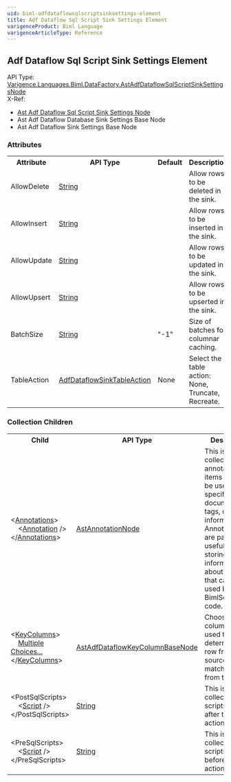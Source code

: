 ```yaml
---
uid: biml-adfdataflowsqlscriptsinksettings-element
title: Adf Dataflow Sql Script Sink Settings Element
varigenceProduct: Biml Language
varigenceArticleType: Reference
---
```

## Adf Dataflow Sql Script Sink Settings Element<div class="AssemblyInfoGroup"><div class="CrossReferenceGroup"><div class="CrossReferenceHeader">API Type:</div><div class="CrossReferenceValue"><a href="../api-reference/Varigence.Languages.Biml.DataFactory.AstAdfDataflowSqlScriptSinkSettingsNode.html">Varigence.Languages.Biml.DataFactory.AstAdfDataflowSqlScriptSinkSettingsNode</a></div></div><div class="CrossReferenceGroup"><div class="CrossReferenceHeader">X-Ref:</div><ul class="xrefRow"><li><a class='xref' href ="Varigence.Languages.Biml.DataFactory.AstAdfDataflowSqlScriptSinkSettingsNode.html">Ast Adf Dataflow Sql Script Sink Settings Node</a></li><li><span>Ast Adf Dataflow Database Sink Settings Base Node</span></li><li><span>Ast Adf Dataflow Sink Settings Base Node</span></li></ul></div></div><div class="AttributeGroup"><h3>Attributes</h3><table id="AttributeList" class="AttributeList"><tbody><tr><th class="AttributeNameColumnHeader">Attribute</th><th class="AttributeTypeColumnHeader">API Type</th><th class="AttributeDefaultColumnHeader">Default</th><th class="AttributeSummaryColumnHeader">Description</th></tr><tr class="ad0"><td class="AttributeName">AllowDelete</td><td class="AttributeType"><a href="https://msdn.microsoft.com/en-us/library/System.String.aspx">String</a></td><td class="AttributeDefault">&nbsp;</td><td class="AttributeSummary"><div class ="SummaryItem">Allow rows to be deleted in the sink. </div></td></tr><tr class="ad1"><td class="AttributeName">AllowInsert</td><td class="AttributeType"><a href="https://msdn.microsoft.com/en-us/library/System.String.aspx">String</a></td><td class="AttributeDefault">&nbsp;</td><td class="AttributeSummary"><div class ="SummaryItem">Allow rows to be inserted in the sink. </div></td></tr><tr class="ad0"><td class="AttributeName">AllowUpdate</td><td class="AttributeType"><a href="https://msdn.microsoft.com/en-us/library/System.String.aspx">String</a></td><td class="AttributeDefault">&nbsp;</td><td class="AttributeSummary"><div class ="SummaryItem">Allow rows to be updated in the sink. </div></td></tr><tr class="ad1"><td class="AttributeName">AllowUpsert</td><td class="AttributeType"><a href="https://msdn.microsoft.com/en-us/library/System.String.aspx">String</a></td><td class="AttributeDefault">&nbsp;</td><td class="AttributeSummary"><div class ="SummaryItem">Allow rows to be upserted in the sink. </div></td></tr><tr class="ad0"><td class="AttributeName">BatchSize</td><td class="AttributeType"><a href="https://msdn.microsoft.com/en-us/library/System.String.aspx">String</a></td><td class="AttributeDefault">&quot;-1&quot;</td><td class="AttributeSummary"><div class ="SummaryItem">Size of batches for columnar caching. </div></td></tr><tr class="ad1"><td class="AttributeName">TableAction</td><td class="AttributeType"><a href="../api-reference/Varigence.Languages.Biml.DataFactory.AdfDataflowSinkTableAction.html">AdfDataflowSinkTableAction</a></td><td class="AttributeDefault">None</td><td class="AttributeSummary"><div class ="SummaryItem">Select the table action: None, Truncate, Recreate. </div></td></tr></tbody></table></div><div class="ChildGroup">### Collection Children<table id="ChildList" class="ChildList"><tbody><tr><th class="ChildNameColumnHeader">Child</th><th class="ChildTypeColumnHeader">API Type</th><th class="ChildSummaryColumnHeader">Description</th></tr><tr class="cd0"><td class="ChildName"><span class="punc">&lt;</span><a href=Varigence.Languages.Biml.AstNode_Annotations.html">Annotations</a><span class="punc">&gt;</span><br />&nbsp;&nbsp;&nbsp;&nbsp;<span class="punc">&lt;</span><a href=Varigence.Languages.Biml.AstAnnotationNode.html">Annotation</a> <span class="punc">/&gt;</span><br /><span class="punc">&lt;/</span><a href=Varigence.Languages.Biml.AstNode_Annotations.html">Annotations</a><span class="punc">&gt;</span></td><td class="ChildType"><a href="../api-reference/Varigence.Languages.Biml.AstAnnotationNode.html">AstAnnotationNode</a></td><td class="ChildSummary"><div class ="SummaryItem">This is a collection of annotation items that can be used to specify documentation, tags, or other information.  Annotations are particularly useful for storing information about nodes that can be used by BimlScript code. </div></td></tr><tr class="cd1"><td class="ChildName"><span class="punc">&lt;</span><a href=Varigence.Languages.Biml.DataFactory.AstAdfDataflowDatabaseSinkSettingsBaseNode_KeyColumns.html">KeyColumns</a><span class="punc">&gt;</span><br />&nbsp;&nbsp;&nbsp;&nbsp;<a href=Varigence.Languages.Biml.DataFactory.AstAdfDataflowDatabaseSinkSettingsBaseNode_KeyColumns.html">Multiple Choices...</a><br /><span class="punc">&lt;/</span><a href=Varigence.Languages.Biml.DataFactory.AstAdfDataflowDatabaseSinkSettingsBaseNode_KeyColumns.html">KeyColumns</a><span class="punc">&gt;</span></td><td class="ChildType"><a href="../api-reference/Varigence.Languages.Biml.DataFactory.AstAdfDataflowKeyColumnBaseNode.html">AstAdfDataflowKeyColumnBaseNode</a></td><td class="ChildSummary"><div class ="SummaryItem">Choose which column(s) is used to determine if a row from the source matches a row from the sink. </div></td></tr><tr class="cd0"><td class="ChildName"><span class="punc">&lt;</span>PostSqlScripts<span class="punc">&gt;</span><br />&nbsp;&nbsp;&nbsp;&nbsp;<span class="punc">&lt;</span><a href=https://msdn.microsoft.com/en-us/library/System.String.aspx">Script</a> <span class="punc">/&gt;</span><br /><span class="punc">&lt;/</span>PostSqlScripts<span class="punc">&gt;</span></td><td class="ChildType"><a href="https://msdn.microsoft.com/en-us/library/System.String.aspx">String</a></td><td class="ChildSummary"><div class ="SummaryItem">This is a collection of scripts to run after the sink action. </div></td></tr><tr class="cd1"><td class="ChildName"><span class="punc">&lt;</span>PreSqlScripts<span class="punc">&gt;</span><br />&nbsp;&nbsp;&nbsp;&nbsp;<span class="punc">&lt;</span><a href=https://msdn.microsoft.com/en-us/library/System.String.aspx">Script</a> <span class="punc">/&gt;</span><br /><span class="punc">&lt;/</span>PreSqlScripts<span class="punc">&gt;</span></td><td class="ChildType"><a href="https://msdn.microsoft.com/en-us/library/System.String.aspx">String</a></td><td class="ChildSummary"><div class ="SummaryItem">This is a collection of scripts to run before the sink action. </div></td></tr></tbody></table></div>